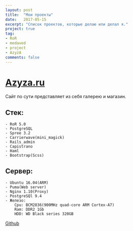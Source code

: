 ```yaml
---
layout: post
title:  "Мои проекты"
date:   2017-05-15
excerpt: "Список проектов, которые делаю или делал я."
project: true
tag: 
- RoR
- medaved
- project
- AzyzA
comments: false
---
```


# [Azyza.ru](https://azyza.ru)

Сайт по сути представляет из себя галерею и магазин.

## Стек:
    - RoR 5.0
    - PostgreSQL
    - Spree 3.2
    - Carrierwave(mini_magick)
    - Rails_admin
    - Capistrano
    - Haml
    - Bootstrap(Scss)
    
## Сервер:
    - Ubuntu 16.04(ARM)
    - Puma(Web server)
    - Nginx 1.10(Proxy)
    - PostgreSQl 9.4
    - Железо: 
        Cpu: BCM2836(900MHz quad-core ARM Cortex-A7) 
        Ram: DDR2 1Gb
        HDD: WD Black series 320GB  
    
    
[Github](https://github.com/medaved/new_azyza_site)
